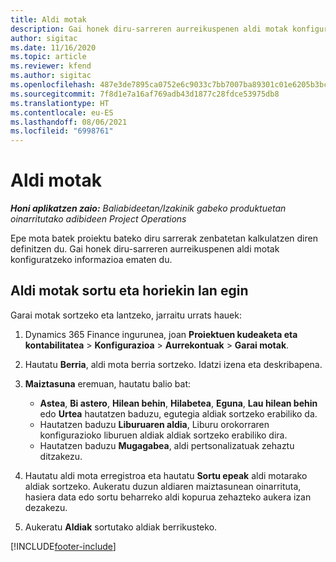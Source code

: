 ```yaml
---
title: Aldi motak
description: Gai honek diru-sarreren aurreikuspenen aldi motak konfiguratzeko informazioa ematen du.
author: sigitac
ms.date: 11/16/2020
ms.topic: article
ms.reviewer: kfend
ms.author: sigitac
ms.openlocfilehash: 487e3de7895ca0752e6c9033c7bb7007ba89301c01e6205b3bc8a7d750724bc9
ms.sourcegitcommit: 7f8d1e7a16af769adb43d1877c28fdce53975db8
ms.translationtype: HT
ms.contentlocale: eu-ES
ms.lasthandoff: 08/06/2021
ms.locfileid: "6998761"
---
```

# <a name="period-types"></a>Aldi motak

_**Honi aplikatzen zaio:** Baliabideetan/Izakinik gabeko produktuetan oinarritutako adibideen Project Operations_

Epe mota batek proiektu bateko diru sarrerak zenbatetan kalkulatzen diren definitzen du. Gai honek diru-sarreren aurreikuspenen aldi motak konfiguratzeko informazioa ematen du. 

## <a name="create-and-work-with-period-types"></a>Aldi motak sortu eta horiekin lan egin
Garai motak sortzeko eta lantzeko, jarraitu urrats hauek:

1. Dynamics 365 Finance ingurunea, joan **Proiektuen kudeaketa eta kontabilitatea** > **Konfigurazioa** > **Aurrekontuak** > **Garai motak**.
2. Hautatu **Berria**, aldi mota berria sortzeko. Idatzi izena eta deskribapena.
3. **Maiztasuna** eremuan, hautatu balio bat:

    - **Astea**, **Bi astero**, **Hilean behin**, **Hilabetea**, **Eguna**, **Lau hilean behin** edo **Urtea** hautatzen baduzu, egutegia aldiak sortzeko erabiliko da. 
    - Hautatzen baduzu **Liburuaren aldia**, Liburu orokorraren konfigurazioko liburuen aldiak aldiak sortzeko erabiliko dira.
    - Hautatzen baduzu **Mugagabea**, aldi pertsonalizatuak zehaztu ditzakezu.
4. Hautatu aldi mota erregistroa eta hautatu **Sortu epeak** aldi motarako aldiak sortzeko. Aukeratu duzun aldiaren maiztasunean oinarrituta, hasiera data edo sortu beharreko aldi kopurua zehazteko aukera izan dezakezu.
5. Aukeratu **Aldiak** sortutako aldiak berrikusteko.



[!INCLUDE[footer-include](../includes/footer-banner.md)]